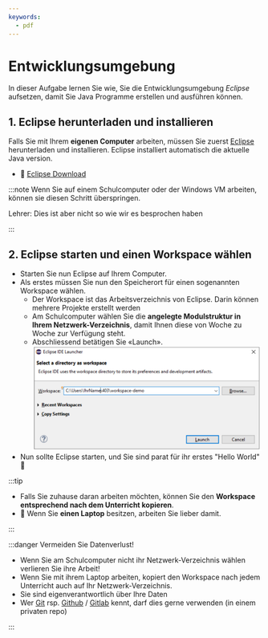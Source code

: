 ```yaml
---
keywords:
  - pdf
---
```

# Entwicklungsumgebung

In dieser Aufgabe lernen Sie wie, Sie die Entwicklungsumgebung _Eclipse_
aufsetzen, damit Sie Java Programme erstellen und ausführen können.

## 1. Eclipse herunterladen und installieren

Falls Sie mit Ihrem **eigenen Computer** arbeiten, müssen Sie zuerst
[Eclipse](https://www.eclipseide.org) herunterladen und installieren. Eclipse
installiert automatisch die aktuelle Java version.

- :link: [Eclipse Download](https://www.eclipseide.org)

:::note Wenn Sie auf einem Schulcomputer oder der Windows VM arbeiten, können
sie diesen Schritt überspringen.

Lehrer: Dies ist aber nicht so wie wir es besprochen haben

:::

## 2. Eclipse starten und einen Workspace wählen

- Starten Sie nun Eclipse auf Ihrem Computer.
- Als erstes müssen Sie nun den Speicherort für einen sogenannten Workspace
  wählen.
  - Der Workspace ist das Arbeitsverzeichnis von Eclipse. Darin können mehrere
    Projekte erstellt werden
  - Am Schulcomputer wählen Sie die **angelegte Modulstruktur in Ihrem
    Netzwerk-Verzeichnis**, damit Ihnen diese von Woche zu Woche zur Verfügung
    steht.
  - Abschliessend betätigen Sie «Launch».
  ![eclipse-select-workspace](images/eclipse-select-workspace.png)
- Nun sollte Eclipse starten, und Sie sind parat für ihr erstes "Hello World"
  :superhero:


:::tip

- Falls Sie zuhause daran arbeiten möchten, können Sie den **Workspace
  entsprechend nach dem Unterricht kopieren**.
- :superhero: Wenn Sie **einen Laptop** besitzen, arbeiten Sie lieber damit.

:::

:::danger Vermeiden Sie Datenverlust!

- Wenn Sie am Schulcomputer nicht ihr Netzwerk-Verzeichnis wählen verlieren Sie
  ihre Arbeit!
- Wenn Sie mit ihrem Laptop arbeiten, kopiert den Workspace nach jedem
  Unterricht auch auf Ihr Netzwerk-Verzeichnis.
- Sie sind eigenverantwortlich über Ihre Daten
- Wer [Git](https://git-scm.com/) rsp. [Github](https://www.github.com) /
  [Gitlab](https://www.gitlab.com) kennt, darf dies gerne verwenden (in einem
  privaten repo)

:::
